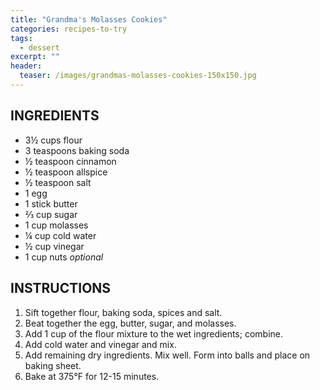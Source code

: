 ```yaml
---
title: "Grandma's Molasses Cookies"
categories: recipes-to-try
tags: 
  - dessert
excerpt: ""
header:
  teaser: /images/grandmas-molasses-cookies-150x150.jpg
---
```


## INGREDIENTS
* 3½ cups flour
* 3 teaspoons baking soda
* ½ teaspoon cinnamon
* ½ teaspoon allspice
* ½ teaspoon salt
* 1 egg
* 1 stick butter
* ⅔ cup sugar
* 1 cup molasses
* ¼ cup cold water
* ½ cup vinegar
* 1 cup nuts *optional*

## INSTRUCTIONS
1. Sift together flour, baking soda, spices and salt.
2. Beat together the egg, butter, sugar, and molasses.
3. Add 1 cup of the flour mixture to the wet ingredients; combine.
4. Add cold water and vinegar and mix.
5. Add remaining dry ingredients. Mix well. Form into balls and place on baking sheet.
6. Bake at 375°F for 12-15 minutes.